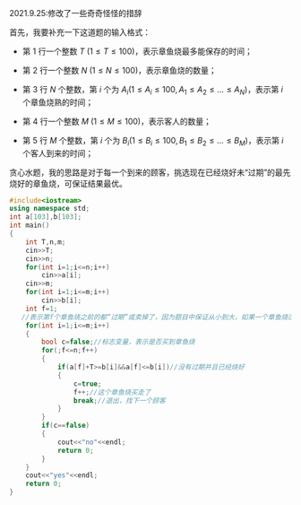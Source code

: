 2021.9.25:修改了一些奇奇怪怪的措辞

首先，我要补充一下这道题的输入格式：

- 第 $1$ 行一个整数 $T$ ($1\le T \le 100$)，表示章鱼烧最多能保存的时间；

- 第 $2$ 行一个整数 $N$ ($1 \le N \le 100$)，表示章鱼烧的数量；

- 第 $3$ 行 $N$ 个整数，第 $i$ 个为 $A_i$($1 \le A_i \le 100,A_1 \le A_2 \le \dots \le A_N$)，表示第 $i$ 个章鱼烧熟的时间；

- 第 $4$ 行一个整数 $M$ ($1 \le M \le 100$)，表示客人的数量；

- 第 $5$ 行 $M$ 个整数，第 $i$ 个为 $B_i$($1 \le B_i \le 100,B_1 \le B_2 \le \dots \le B_M$)，表示第 $i$ 个客人到来的时间；


贪心水题，我的思路是对于每一个到来的顾客，挑选现在已经烧好未“过期”的最先烧好的章鱼烧，可保证结果最优。

```cpp
#include<iostream>
using namespace std;
int a[103],b[103];
int main()
{
	int T,n,m;
	cin>>T;
	cin>>n;
	for(int i=1;i<=n;i++)
		cin>>a[i];
	cin>>m;
	for(int i=1;i<=m;i++)
		cin>>b[i];
	int f=1;
   //表示第f个章鱼烧之前的都“过期”或卖掉了，因为题目中保证从小到大，如果一个章鱼烧过期，前面的一定过期。
	for(int i=1;i<=m;i++)
	{
		bool c=false;//标志变量，表示是否买到章鱼烧
		for(;f<=n;f++)
		{
			if(a[f]+T>=b[i]&&a[f]<=b[i])//没有过期并且已经烧好
			{
				c=true;
				f++;//这个章鱼烧买走了
				break;//退出，找下一个顾客
			}
		}
		if(c==false)
		{
			cout<<"no"<<endl;
			return 0;
		}
	}
	cout<<"yes"<<endl;
	return 0;
}
```